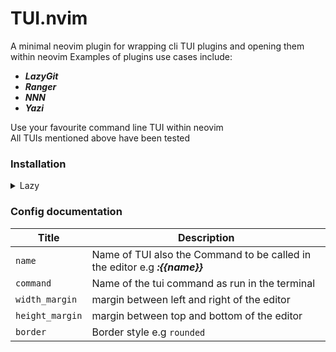 # **TUI.nvim**
A minimal neovim plugin for wrapping cli TUI plugins and opening them within neovim
Examples of plugins use cases include:

- ***LazyGit***
- ***Ranger***
- ***NNN***
- ***Yazi***

Use your favourite command line TUI within neovim  
All TUIs mentioned above have been tested

### Installation
<details>
    <summary>Lazy</summary>
    
    Example wrapping lazygit
   ```lua
        {
            "ezechukwu69/tui.nvim",
            config = function()
                require("tui").setup({
                    name = "LazyGitTUI",
                    command = "lazygit",
                    width_margin = 10,
                    height_margin = 10,
                    border = 'rounded',
                })
            end,
            keys = {
                { "<leader>tg", "<cmd>LazyGitTUI<cr>", desc = "LazyGitTUI" },
            }
        }
```
</details>


### Config documentation

| Title        | Description |
| -------------| ----------- |
| `name`         | Name of TUI also the Command to be called in the editor e.g ***:{{name}}*** |
| `command`      | Name of the tui command as run in the terminal |
| `width_margin` | margin between left and right of the editor |
| `height_margin`| margin between top and bottom of the editor |
| `border`       | Border style e.g `rounded` |

